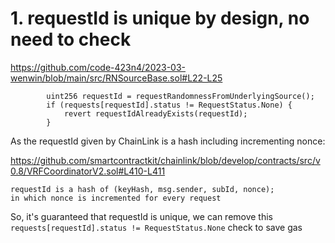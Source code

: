 # 1. requestId is unique by design, no need to check

https://github.com/code-423n4/2023-03-wenwin/blob/main/src/RNSourceBase.sol#L22-L25

```
        uint256 requestId = requestRandomnessFromUnderlyingSource();
        if (requests[requestId].status != RequestStatus.None) {
            revert requestIdAlreadyExists(requestId);
        }
```

As the requestId given by ChainLink is a hash including incrementing nonce:

https://github.com/smartcontractkit/chainlink/blob/develop/contracts/src/v0.8/VRFCoordinatorV2.sol#L410-L411

```
requestId is a hash of (keyHash, msg.sender, subId, nonce);
in which nonce is incremented for every request
```

So, it's guaranteed that requestId is unique, we can remove this `requests[requestId].status != RequestStatus.None` check to save gas